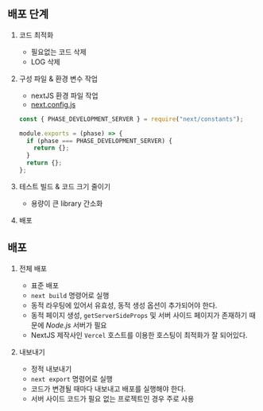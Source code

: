 ## 배포 단계

1. 코드 최적화

   - 필요없는 코드 삭제
   - LOG 삭제

2. 구성 파일 & 환경 변수 작업

   - nextJS 환경 파일 작업
   - [next.config.js](https://nextjs.org/docs/pages/api-reference/next-config-js)

   ```js
   const { PHASE_DEVELOPMENT_SERVER } = require("next/constants");

   module.exports = (phase) => {
     if (phase === PHASE_DEVELOPMENT_SERVER) {
       return {};
     }
     return {};
   };
   ```

3. 테스트 빌드 & 코드 크기 줄이기

   - 용량이 큰 library 간소화

4. 배포

## 배포

1. 전체 배포

   - 표준 배포
   - `next build` 명령어로 실행
   - 동적 라우팅에 있어서 유효성, 동적 생성 옵션이 추가되어야 한다.
   - 동적 페이지 생성, `getServerSideProps` 및 서버 사이드 페이지가 존재하기 때문에 _Node.js_ 서버가 필요
   - NextJS 제작사인 `Vercel` 호스트를 이용한 호스팅이 최적화가 잘 되어있다.

2. 내보내기
   - 정적 내보내기
   - `next export` 명령어로 실행
   - 코드가 변경될 때마다 내보내고 배포를 실행해야 한다.
   - 서버 사이드 코드가 필요 없는 프로젝트인 경우 주로 사용
